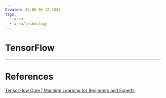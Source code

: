 ```yaml
---
Created: 15:00 06-12-2023
tags:
  - area
  - area/technology
---
```


# TensorFlow





--- 
# References

[TensorFlow Core | Machine Learning for Beginners and Experts](https://www.tensorflow.org/overview)

